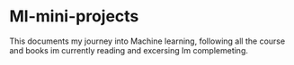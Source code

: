 # Ml-mini-projects

This documents my journey into Machine learning, following all the course and books im currently reading and excersing Im complemeting.
